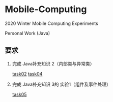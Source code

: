 # Mobile-Computing

2020 Winter Mobile Computing Experiments

Personal Work (Java)

## 要求
1. 完成 Java补充知识 2（内部类与异常类）

   [task02](https://github.com/Voychek1024/Mobile-Computing/tree/main/ex05/task02) [task04](https://github.com/Voychek1024/Mobile-Computing/tree/main/ex05/task04)

2. 完成 Java补充知识 3的 实验1（组件及事件处理）

   [task05](https://github.com/Voychek1024/Mobile-Computing/tree/main/ex04/task05)

